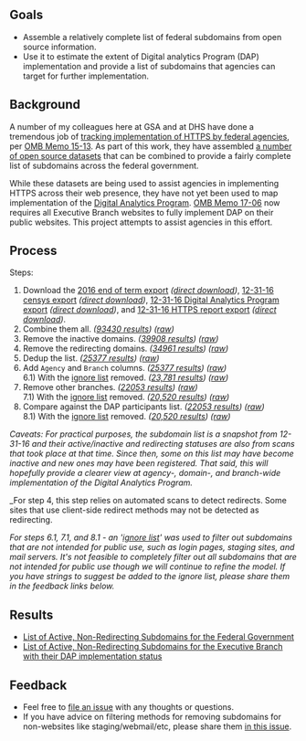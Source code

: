 
## Goals

* Assemble a relatively complete list of federal subdomains from open source information.  
* Use it to estimate the extent of Digital analytics Program (DAP) implementation and provide a list of subdomains that agencies can target for further implementation.  

## Background 

A number of my colleagues here at GSA and at DHS have done a tremendous job of [tracking implementation of HTTPS by federal agencies](https://18f.gsa.gov/2017/01/04/tracking-the-us-governments-progress-on-moving-https/), per [OMB Memo 15-13](https://obamawhitehouse.archives.gov/sites/default/files/omb/memoranda/2015/m-15-13.pdf).  As part of this work, they have assembled [a number of open source datasets](https://github.com/GSA/https/tree/master/compliance/data) that can be combined to provide a fairly complete list of subdomains across the federal government.  

While these datasets are being used to assist agencies in implementing HTTPS across their web presence, they have not yet been used to map implementation of the [Digital Analytics Program](https://www.digitalgov.gov/services/dap/).  [OMB Memo 17-06](https://obamawhitehouse.archives.gov/sites/default/files/omb/memoranda/2017/m-17-06.pdf) now requires all Executive Branch websites to fully implement DAP on their public websites.  This project attempts to assist agencies in this effort.  

## Process

Steps:  
1) Download the [2016 end of term export](https://github.com/GSA/https/blob/master/compliance/data/eot-2016.csv) _([direct download](https://raw.githubusercontent.com/GSA/https/master/compliance/data/eot-2016.csv))_, [12-31-16 censys export](https://github.com/GSA/https/blob/master/compliance/data/censys-2016-12-31.csv) _([direct download](https://raw.githubusercontent.com/GSA/https/master/compliance/data/censys-2016-12-31.csv))_, [12-31-16 Digital Analytics Program export](https://github.com/GSA/https/blob/master/compliance/data/dap-2016-12-31.csv) _([direct download](https://raw.githubusercontent.com/GSA/https/master/compliance/data/dap-2016-12-31.csv))_, and [12-31-16 HTTPS report export](https://github.com/GSA/https/blob/master/compliance/data/parents-2016-12-31.csv) _([direct download](https://raw.githubusercontent.com/GSA/https/master/compliance/data/parents-2016-12-31.csv))_.  
2) Combine them all.  _([93430 results](https://github.com/18F/g-analytics/blob/18f-pages/projects/dap-subdomain-report/1-initial-combined-subdomain-list.csv))_  _([raw](https://github.com/18F/g-analytics/raw/18f-pages/projects/dap-subdomain-report/1-initial-combined-subdomain-list.csv))_  
3) Remove the inactive domains.  _([39908 results](https://github.com/18F/g-analytics/blob/18f-pages/projects/dap-subdomain-report/2-combined-subdomain-list-minus-inactive-URLs.csv))_  _([raw](https://github.com/18F/g-analytics/raw/18f-pages/projects/dap-subdomain-report/2-combined-subdomain-list-minus-inactive-URLs.csv))_  
4) Remove the redirecting domains.  _([34961 results](https://github.com/18F/g-analytics/blob/18f-pages/projects/dap-subdomain-report/3-combined-subdomain-list-minus-inactive-or-redirecting-URLs.csv))_  _([raw](https://github.com/18F/g-analytics/raw/18f-pages/projects/dap-subdomain-report/3-combined-subdomain-list-minus-inactive-or-redirecting-URLs.csv))_  
5) Dedup the list.  _([25377 results](https://github.com/18F/g-analytics/blob/18f-pages/projects/dap-subdomain-report/4-combined-subdomain-list-minus-inactive-or-redirecting-URLs-dedupped.csv))_  _([raw](https://github.com/18F/g-analytics/raw/18f-pages/projects/dap-subdomain-report/4-combined-subdomain-list-minus-inactive-or-redirecting-URLs-dedupped.csv))_  
6) Add `Agency` and `Branch` columns.  _([25377 results](https://github.com/18F/g-analytics/blob/18f-pages/projects/dap-subdomain-report/5-subdomain-list-with-agencies-federal.csv))_ _([raw](https://github.com/18F/g-analytics/raw/18f-pages/projects/dap-subdomain-report/5-subdomain-list-with-agencies-federal.csv))_   
6.1) With the [ignore list](https://github.com/18F/g-analytics/blob/18f-pages/projects/dap-subdomain-report/assets/ignore-list.md) removed.  _([23,781 results](https://github.com/18F/g-analytics/blob/18f-pages/projects/dap-subdomain-report/5.1-subdomain-list-with-agencies-federal-filtered.csv))_  _([raw](https://github.com/18F/g-analytics/raw/18f-pages/projects/dap-subdomain-report/5.1-subdomain-list-with-agencies-federal-filtered.csv))_  
7) Remove other branches.  _([22053 results](https://github.com/18F/g-analytics/blob/18f-pages/projects/dap-subdomain-report/6-subdomain-list-with-agencies-executive.csv))_    _([raw](https://github.com/18F/g-analytics/raw/18f-pages/projects/dap-subdomain-report/6-subdomain-list-with-agencies-executive.csv))_  
7.1) With the [ignore list](https://github.com/18F/g-analytics/blob/18f-pages/projects/dap-subdomain-report/assets/ignore-list.md) removed.  _([20,520 results](https://github.com/18F/g-analytics/blob/18f-pages/projects/dap-subdomain-report/6.1-subdomain-list-with-agencies-executive-filtered.csv))_   _([raw](https://github.com/18F/g-analytics/raw/18f-pages/projects/dap-subdomain-report/6.1-subdomain-list-with-agencies-executive-filtered.csv))_  
8) Compare against the DAP participants list.  _([22053 results](https://github.com/18F/g-analytics/blob/18f-pages/projects/dap-subdomain-report/7-subdomain-list-with-agencies-executive-DAP.csv))_  _([raw](https://github.com/18F/g-analytics/raw/18f-pages/projects/dap-subdomain-report/7-subdomain-list-with-agencies-executive-DAP.csv))_  
8.1) With the [ignore list](https://github.com/18F/g-analytics/blob/18f-pages/projects/dap-subdomain-report/assets/ignore-list.md) removed.  _([20,520 results](https://github.com/18F/g-analytics/blob/18f-pages/projects/dap-subdomain-report/7.1-subdomain-list-with-agencies-executive-DAP-filtered.csv))_    _([raw](https://github.com/18F/g-analytics/raw/18f-pages/projects/dap-subdomain-report/7.1-subdomain-list-with-agencies-executive-DAP-filtered.csv))_  
  
_Caveats:  For practical purposes, the subdomain list is a snapshot from 12-31-16 and their active/inactive and redirecting statuses are also from scans that took place at that time.  Since then, some on this list may have become inactive and new ones may have been registered.  That said, this will hopefully provide a clearer view at agency-, domain-, and branch-wide implementation of the Digital Analytics Program._  

_For step 4, this step relies on automated scans to detect redirects.  Some sites that use client-side redirect methods may not be detected as redirecting.  
  
_For steps 6.1, 7.1, and 8.1 - an '[ignore list](https://github.com/18F/g-analytics/blob/18f-pages/projects/dap-subdomain-report/assets/ignore-list.md)' was used to filter out subdomains that are not intended for public use, such as login pages, staging sites, and mail servers.  It's not feasible to completely filter out all subdomains that are not intended for public use though we will continue to refine the model.  If you have strings to suggest be added to the ignore list, please share them in the feedback links below._

## Results 

* [List of Active, Non-Redirecting Subdomains for the Federal Government](https://github.com/18F/g-analytics/blob/18f-pages/projects/dap-subdomain-report/5.1-subdomain-list-with-agencies-federal-filtered.csv)
* [List of Active, Non-Redirecting Subdomains for the Executive Branch with their DAP implementation status](https://github.com/18F/g-analytics/blob/18f-pages/projects/dap-subdomain-report/7.1-subdomain-list-with-agencies-executive-DAP-filtered.csv)

## Feedback

* Feel free to [file an issue](https://github.com/18F/g-analytics/issues) with any thoughts or questions.  
* If you have advice on filtering methods for removing subdomains for non-websites like staging/webmail/etc, please share them [in this issue](https://github.com/18F/g-analytics/issues/30).  
